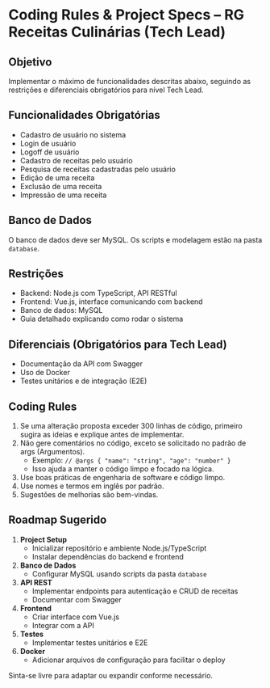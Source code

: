 # Coding Rules & Project Specs – RG Receitas Culinárias (Tech Lead)

## Objetivo

Implementar o máximo de funcionalidades descritas abaixo, seguindo as restrições e diferenciais obrigatórios para nível Tech Lead.

## Funcionalidades Obrigatórias

- Cadastro de usuário no sistema
- Login de usuário
- Logoff de usuário
- Cadastro de receitas pelo usuário
- Pesquisa de receitas cadastradas pelo usuário
- Edição de uma receita
- Exclusão de uma receita
- Impressão de uma receita

## Banco de Dados

O banco de dados deve ser MySQL. Os scripts e modelagem estão na pasta `database`.

## Restrições

- Backend: Node.js com TypeScript, API RESTful
- Frontend: Vue.js, interface comunicando com backend
- Banco de dados: MySQL
- Guia detalhado explicando como rodar o sistema

## Diferenciais (Obrigatórios para Tech Lead)

- Documentação da API com Swagger
- Uso de Docker
- Testes unitários e de integração (E2E)

## Coding Rules

1. Se uma alteração proposta exceder 300 linhas de código, primeiro sugira as ideias e explique antes de implementar.
2. Não gere comentários no código, exceto se solicitado no padrão de args (Argumentos).
   - Exemplo: `// @args { "name": "string", "age": "number" }`
   - Isso ajuda a manter o código limpo e focado na lógica.
3. Use boas práticas de engenharia de software e código limpo.
4. Use nomes e termos em inglês por padrão.
5. Sugestões de melhorias são bem-vindas.

## Roadmap Sugerido

1. **Project Setup**
   - Inicializar repositório e ambiente Node.js/TypeScript
   - Instalar dependências do backend e frontend
2. **Banco de Dados**
   - Configurar MySQL usando scripts da pasta `database`
3. **API REST**
   - Implementar endpoints para autenticação e CRUD de receitas
   - Documentar com Swagger
4. **Frontend**
   - Criar interface com Vue.js
   - Integrar com a API
5. **Testes**
   - Implementar testes unitários e E2E
6. **Docker**
   - Adicionar arquivos de configuração para facilitar o deploy

Sinta-se livre para adaptar ou expandir conforme necessário.
